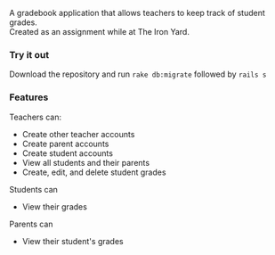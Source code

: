 A gradebook application that allows teachers to keep track of student grades.    
Created as an assignment while at The Iron Yard.

### Try it out
Download the repository and run `rake db:migrate` followed by `rails s`


### Features
Teachers can:
* Create other teacher accounts
* Create parent accounts
* Create student accounts
* View all students and their parents
* Create, edit, and delete student grades

Students can
* View their grades

Parents can
* View their student's grades
